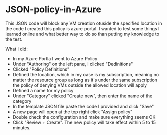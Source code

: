 # JSON-policy-in-Azure
This JSON code will block any VM creation otuside the specified location in the code
I created this policy is azure portal. I wanted to test some things I learned online and what better way to do so than putting my knowledge to the test.

What I did:
- In my Azure Portla I went to Azure Policy
- Under "Authoring" on the left pane, I clicked "Dedinitions"
- Clicked "Policy Definitions"
- Defined the location, which in my case is my subscription, meaning no matter the resource group as long as it's under the same subscription the policy of denying VMs outside the allowed location will apply
- Defined a name for my policy
- Under "Category" clicked "Create new", then enter the name of the category
- In the template JSON file paste the code I provided and click "Save"
- A new page will open at the top right click "Assign policy"
- Double check the configuration and make sure everything seems OK
- Click "Review + Create". The new policy will take effect within 5 to 15 minutes.
